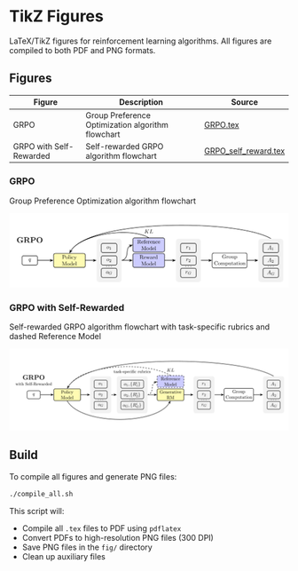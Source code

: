 # TikZ Figures

LaTeX/TikZ figures for reinforcement learning algorithms. All figures are compiled to both PDF and PNG formats.

## Figures

| Figure | Description | Source |
|--------|-------------|--------|
| GRPO | Group Preference Optimization algorithm flowchart | [GRPO.tex](GRPO.tex) |
| GRPO with Self-Rewarded | Self-rewarded GRPO algorithm flowchart | [GRPO_self_reward.tex](GRPO_self_reward.tex) |

### GRPO

Group Preference Optimization algorithm flowchart

![GRPO](fig/GRPO.png)

### GRPO with Self-Rewarded

Self-rewarded GRPO algorithm flowchart with task-specific rubrics and dashed Reference Model

![GRPO with Self-Rewarded](fig/GRPO_self_reward.png)

## Build

To compile all figures and generate PNG files:

```bash
./compile_all.sh
```

This script will:

- Compile all `.tex` files to PDF using `pdflatex`
- Convert PDFs to high-resolution PNG files (300 DPI)
- Save PNG files in the `fig/` directory
- Clean up auxiliary files
